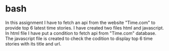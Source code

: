 # bash
In this assignment I have to fetch an api from the website "Time.com" to provide top 6 latest time stories.  I have created two files html and javascript. In html file I have put a condition to fetch api from "Time.com" database. The javascript file is created to check the codition to display top 6 time stories with its title and url.
